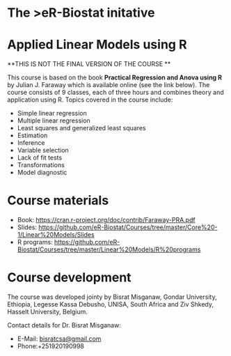 
# The >eR-Biostat initative
# Applied Linear Models using R

**THIS IS NOT THE FINAL VERSION OF THE COURSE **

This course is based on the book **Practical Regression and Anova using R**  by Julian J. Faraway which is available online (see the link below). The course consists of 9 classes, each of three hours and combines theory and application using R. Topics covered in the course include:

* Simple linear regression
* Multiple linear regression
* Least squares and generalized least squares
* Estimation
* Inference
* Variable selection 
* Lack of fit tests
* Transformations
* Model diagnostic


# Course materials
* Book: https://cran.r-project.org/doc/contrib/Faraway-PRA.pdf
* Slides: https://github.com/eR-Biostat/Courses/tree/master/Core%20-1/Linear%20Models/Slides
* R programs: https://github.com/eR-Biostat/Courses/tree/master/Linear%20Models/R%20programs


# Course development

The course was developed jointy by Bisrat Misganaw, Gondar University, Ethiopia, Legesse Kassa Debusho, UNISA, South Africa and Ziv Shkedy, Hasselt University, Belgium.

Contact details for Dr. Bisrat Misganaw:

 * E-Mail: bisratcsa@gmail.com
 * Phone:+251920190998
